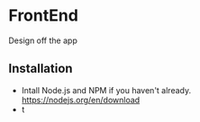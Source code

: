 # FrontEnd
Design off the app

## Installation
- Intall Node.js and NPM if you haven't already. https://nodejs.org/en/download
- t
